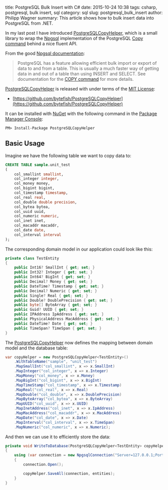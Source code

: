﻿title: PostgreSQL Bulk Insert with C#
date: 2015-10-24 10:38
tags: csharp, postgresql, bulk insert, sql
category: sql
slug: postgresql_bulk_insert
author: Philipp Wagner
summary: This article shows how to bulk insert data into PostgreSQL from .NET.

[Npgsql]: https://github.com/npgsql
[PostgreSQL]: http://www.postgresql.org
[COPY command]: http://www.postgresql.org/docs/current/static/sql-copy.html
[MIT License]: https://opensource.org/licenses/MIT
[PostgreSQLCopyHelper]: https://github.com/bytefish/PostgreSQLCopyHelper
[Npgsql documentation]: http://www.npgsql.org/doc/copy.html

In my last post I have introduced [PostgreSQLCopyHelper], which is a small library to wrap the [Npgsql] 
implementation of the PostgreSQL [Copy command] behind a nice fluent API.

From the good [Npgsql documentation]:

> PostgreSQL has a feature allowing efficient bulk import or export of data to and from a table. This is 
> usually a much faster way of getting data in and out of a table than using INSERT and SELECT. See 
> documentation for the [COPY command] for more details.

[PostgreSQLCopyHelper] is released with under terms of the [MIT License]:

* [https://github.com/bytefish/PostgreSQLCopyHelper](https://github.com/bytefish/PostgreSQLCopyHelper)

It can be installed with [NuGet](https://www.nuget.org/) with the following command in the 
[Package Manager Console](http://docs.nuget.org/consume/package-manager-console):

```
PM> Install-Package PostgreSQLCopyHelper
```

## Basic Usage ##

Imagine we have the following table we want to copy data to:

```sql
CREATE TABLE sample.unit_test
(
    col_smallint smallint,
    col_integer integer,
    col_money money,
    col_bigint bigint,
    col_timestamp timestamp,
    col_real real,
    col_double double precision,
    col_bytea bytea,
    col_uuid uuid,
    col_numeric numeric,
    col_inet inet,
    col_macaddr macaddr,
    col_date date,
    col_interval interval
);
```

The corresponding domain model in our application could look like this:

```csharp
private class TestEntity
{
    public Int16? SmallInt { get; set; }
    public Int32? Integer { get; set; }
    public Int64? BigInt { get; set; }
    public Decimal? Money { get; set; }
    public DateTime? Timestamp { get; set; }
    public Decimal? Numeric { get; set; }
    public Single? Real { get; set; }
    public Double? DoublePrecision { get; set; }
    public byte[] ByteArray { get; set; }
    public Guid? UUID { get; set; }
    public IPAddress IpAddress { get; set; }
    public PhysicalAddress MacAddress { get; set; }
    public DateTime? Date { get; set; }
    public TimeSpan? TimeSpan { get; set; }
}
```

The [PostgreSQLCopyHelper] now defines the mapping between domain model and the database table:

```csharp
var copyHelper = new PostgreSQLCopyHelper<TestEntity>()
	.WithTableName("sample", "unit_test")
	.MapSmallInt("col_smallint", x => x.SmallInt)
	.MapInteger("col_integer", x => x.Integer)
	.MapMoney("col_money", x => x.Money)
	.MapBigInt("col_bigint", x => x.BigInt)
	.MapTimeStamp("col_timestamp", x => x.Timestamp)
	.MapReal("col_real", x => x.Real)
	.MapDouble("col_double", x => x.DoublePrecision)
	.MapByteArray("col_bytea", x => x.ByteArray)
	.MapUUID("col_uuid", x => x.UUID)
	.MapInetAddress("col_inet", x => x.IpAddress)
	.MapMacAddress("col_macaddr", x => x.MacAddress)
	.MapDate("col_date", x => x.Date)
	.MapInterval("col_interval", x => x.TimeSpan)
	.MapNumeric("col_numeric", x => x.Numeric);
```

And then we can use it to efficiently store the data:

```csharp
private void WriteToDatabase(PostgreSQLCopyHelper<TestEntity> copyHelper, IEnumerable<TestEntity> entities)
{
    using (var connection = new NpgsqlConnection("Server=127.0.0.1;Port=5432;Database=sampledb;User Id=philipp;Password=test_pwd;"))
    {
        connection.Open();

        copyHelper.SaveAll(connection, entities);
    }
}
```